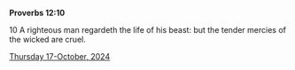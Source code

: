 **Proverbs 12:10**

10 A righteous man regardeth the life of his beast: but the tender mercies of the wicked are cruel.

[Thursday 17-October, 2024](https://getbible.net/kjv/Proverbs/12/10)
